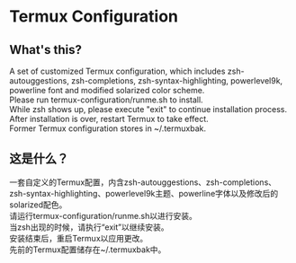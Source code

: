 # Termux Configuration

## What's this?  
A set of customized Termux configuration, which includes zsh-autouggestions, zsh-completions, zsh-syntax-highlighting, powerlevel9k, powerline font and modified solarized color scheme.  
Please run termux-configuration/runme.sh to install.  
While zsh shows up, please execute "exit" to continue installation process.  
After installation is over, restart Termux to take effect.  
Former Termux configuration stores in ~/.termuxbak.

## 这是什么？  
一套自定义的Termux配置，内含zsh-autouggestions、zsh-completions、zsh-syntax-highlighting、powerlevel9k主题、powerline字体以及修改后的solarized配色。  
请运行termux-configuration/runme.sh以进行安装。  
当zsh出现的时候，请执行“exit”以继续安装。  
安装结束后，重启Termux以应用更改。  
先前的Termux配置储存在~/.termuxbak中。
